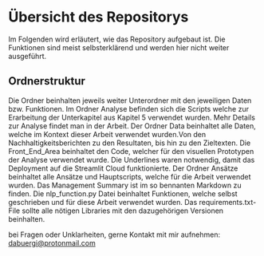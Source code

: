 # Übersicht des Repositorys

Im Folgenden wird erläutert, wie das Repository aufgebaut ist. Die Funktionen sind meist selbsterklärend und werden hier nicht weiter ausgeführt.

## Ordnerstruktur

Die Ordner beinhalten jeweils weiter Unterordner mit den jeweiligen Daten bzw. Funktionen. Im Ordner Analyse befinden sich die Scripts welche zur Erarbeitung der Unterkapitel aus Kapitel 5 verwendet wurden. Mehr Details zur Analyse findet man in der Arbeit.
Der Ordner Data beinhaltet alle Daten, welche im Kontext dieser Arbeit verwendet wurden.Von den Nachhaltigkeitsberichten zu den Resultaten, bis hin zu den Zieltexten.
Die Front_End_Area beinhaltet den Code, welcher für den visuellen Prototypen der Analyse verwendet wurde. Die Underlines waren notwendig, damit das Deployment auf die Streamlit Cloud funktionierte.
Der Ordner Ansätze beinhaltet alle Ansätze und Hauptscripts, welche für die Arbeit verwendet wurden.
Das Management Summary ist im so bennanten Markdown zu finden.
Die nlp_function.py Datei beinhaltet Funktionen, welche selbst geschrieben und für diese Arbeit verwendet wurden.
Das requirements.txt-File sollte alle nötigen Libraries mit den dazugehörigen Versionen beinhalten.

bei Fragen oder Unklarheiten, gerne Kontakt mit mir aufnehmen: dabuergi@protonmail.com
